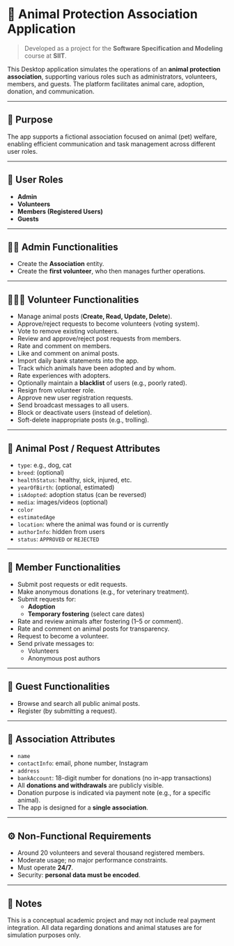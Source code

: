 # 🐾 Animal Protection Association Application

> Developed as a project for the **Software Specification and Modeling** course at **SIIT**.

This Desktop application simulates the operations of an **animal protection association**, supporting various roles such as administrators, volunteers, members, and guests. The platform facilitates animal care, adoption, donation, and communication.

---

## 📌 Purpose

The app supports a fictional association focused on animal (pet) welfare, enabling efficient communication and task management across different user roles.

---

## 👥 User Roles

- **Admin**
- **Volunteers**
- **Members (Registered Users)**
- **Guests**

---

## 🧑‍💼 Admin Functionalities

- Create the **Association** entity.
- Create the **first volunteer**, who then manages further operations.

---

## 🧑‍🤝‍🧑 Volunteer Functionalities

- Manage animal posts (**Create, Read, Update, Delete**).
- Approve/reject requests to become volunteers (voting system).
- Vote to remove existing volunteers.
- Review and approve/reject post requests from members.
- Rate and comment on members.
- Like and comment on animal posts.
- Import daily bank statements into the app.
- Track which animals have been adopted and by whom.
- Rate experiences with adopters.
- Optionally maintain a **blacklist** of users (e.g., poorly rated).
- Resign from volunteer role.
- Approve new user registration requests.
- Send broadcast messages to all users.
- Block or deactivate users (instead of deletion).
- Soft-delete inappropriate posts (e.g., trolling).

---

## 🐶 Animal Post / Request Attributes

- `type`: e.g., dog, cat
- `breed`: (optional)
- `healthStatus`: healthy, sick, injured, etc.
- `yearOfBirth`: (optional, estimated)
- `isAdopted`: adoption status (can be reversed)
- `media`: images/videos (optional)
- `color`
- `estimatedAge`
- `location`: where the animal was found or is currently
- `authorInfo`: hidden from users
- `status`: `APPROVED` or `REJECTED`

---

## 👤 Member Functionalities

- Submit post requests or edit requests.
- Make anonymous donations (e.g., for veterinary treatment).
- Submit requests for:
  - **Adoption**
  - **Temporary fostering** (select care dates)
- Rate and review animals after fostering (1–5 or comment).
- Rate and comment on animal posts for transparency.
- Request to become a volunteer.
- Send private messages to:
  - Volunteers
  - Anonymous post authors

---

## 🧭 Guest Functionalities

- Browse and search all public animal posts.
- Register (by submitting a request).

---

## 🏢 Association Attributes

- `name`
- `contactInfo`: email, phone number, Instagram
- `address`
- `bankAccount`: 18-digit number for donations (no in-app transactions)
- All **donations and withdrawals** are publicly visible.
- Donation purpose is indicated via payment note (e.g., for a specific animal).
- The app is designed for a **single association**.

---

## ⚙️ Non-Functional Requirements

- Around 20 volunteers and several thousand registered members.
- Moderate usage; no major performance constraints.
- Must operate **24/7**.
- Security: **personal data must be encoded**.

---

## 📂 Notes

This is a conceptual academic project and may not include real payment integration. All data regarding donations and animal statuses are for simulation purposes only.
